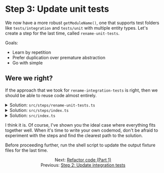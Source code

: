 # Step 3: Update unit tests

We now have a more robust `getModuleName()`, one that supports test folders like `tests/integration` and `tests/unit` with multiple entity types. Let's create a step for the last time, called `rename-unit-tests`.

Goals:

- Learn by repetition
- Prefer duplication over premature abstraction
- Go with simple


## Were we right?

If the approach that we took for `rename-integration-tests` is right, then we should be able to reuse code almost entirely.

<details>

<summary>Solution: <code>src/steps/rename-unit-tests.ts</code></summary>

I highlighted only the differences between `rename-integration-tests` and `rename-unit-tests`.

Note that, because `'instance-initializers'` and `'utils'` need to be mapped to the words `'Instance Initializer'` and `'Utility'`, installing a package that has `singularize()` and `capitalize()` wouldn't be enough. Again, avoid premature abstractions.

```diff
/* eslint-disable @typescript-eslint/no-unsafe-member-access */
import { readFileSync, writeFileSync } from 'node:fs';
import { join } from 'node:path';

import { AST } from '@codemod-utils/ast-javascript';
import { findFiles, parseFilePath } from '@codemod-utils/files';

import type { Options } from '../types/index.js';

type Data = {
  isTypeScript: boolean;
  moduleName: string;
};

- const folderToEntityType = new Map([
-   ['components', 'Component'],
-   ['helpers', 'Helper'],
-   ['modifiers', 'Modifier'],
- ]);
+ const folderToEntityType = new Map([
+   ['adapters', 'Adapter'],
+   ['controllers', 'Controller'],
+   ['initializers', 'Initializer'],
+   ['instance-initializers', 'Instance Initializer'],
+   ['mixins', 'Mixin'],
+   ['models', 'Model'],
+   ['routes', 'Route'],
+   ['serializers', 'Serializer'],
+   ['services', 'Service'],
+   ['utils', 'Utility'],
+ ]);

function parseEntity(dir: string): {
  entityType: string | undefined;
  remainingPath: string;
} {
  const [folder, ...remainingPaths] = dir.split('/');
  const entityType = folderToEntityType.get(folder!);

  return {
    entityType,
    remainingPath: remainingPaths.join('/'),
  };
}

function getModuleName(filePath: string): string {
  let { dir, name } = parseFilePath(filePath);

-   dir = dir.replace(/^tests\/integration(\/)?/, '');
+   dir = dir.replace(/^tests\/unit(\/)?/, '');
  name = name.replace(/-test$/, '');

  const { entityType, remainingPath } = parseEntity(dir);
  const entityName = join(remainingPath, name);

  // a.k.a. friendlyTestDescription
-   return ['Integration', entityType, entityName].join(' | ');
+   return ['Unit', entityType, entityName].join(' | ');
}

function renameModule(file: string, data: Data): string {
  const traverse = AST.traverse(data.isTypeScript);

  const ast = traverse(file, {
    visitCallExpression(node) {
      if (
        node.value.callee.type !== 'Identifier' ||
        node.value.callee.name !== 'module'
      ) {
        return false;
      }

      if (node.value.arguments.length !== 2) {
        return false;
      }

      switch (node.value.arguments[0].type) {
        case 'Literal': {
          node.value.arguments[0] = AST.builders.literal(data.moduleName);

          break;
        }

        case 'StringLiteral': {
          node.value.arguments[0] = AST.builders.stringLiteral(data.moduleName);

          break;
        }
      }

      return false;
    },
  });

  return AST.print(ast);
}

- export function renameIntegrationTests(options: Options): void {
+ export function renameUnitTests(options: Options): void {
  const { projectRoot } = options;

-   const filePaths = findFiles('tests/integration/**/*-test.{js,ts}', {
+   const filePaths = findFiles('tests/unit/**/*-test.{js,ts}', {
    projectRoot,
  });

  filePaths.forEach((filePath) => {
    const oldPath = join(projectRoot, filePath);
    const oldFile = readFileSync(oldPath, 'utf8');

    const data = {
      isTypeScript: filePath.endsWith('.ts'),
      moduleName: getModuleName(filePath),
    };

    const newFile = renameModule(oldFile, data);

    writeFileSync(oldPath, newFile, 'utf8');
  });
}
```

</details>

<details>

<summary>Solution: <code>src/steps/index.ts</code></summary>

```diff
export * from './create-options.js';
export * from './rename-acceptance-tests.js';
export * from './rename-integration-tests.js';
+ export * from './rename-unit-tests.js';
```

</details>

<details>

<summary>Solution: <code>src/index.ts</code></summary>

```diff
import {
  createOptions,
  renameAcceptanceTests,
  renameIntegrationTests,
+   renameUnitTests,
} from './steps/index.js';
import type { CodemodOptions } from './types/index.js';

export function runCodemod(codemodOptions: CodemodOptions): void {
  const options = createOptions(codemodOptions);

  renameAcceptanceTests(options);
  renameIntegrationTests(options);
+   renameUnitTests(options);
}
```

</details>

I think it is. Of course, I've shown you the ideal case where everything fits together well. When it's time to write your own codemod, don't be afraid to experiment with the steps and find the clearest path to the solution.

Before proceeding further, run the shell script to update the output fixture files for the last time.


<div align="center">
  <div>
    Next: <a href="./08-refactor-code-part-1.md">Refactor code (Part 1)</a>
  </div>
  <div>
    Previous: <a href="./06-step-2-update-integration-tests.md">Step 2: Update integration tests</a>
  </div>
</div>
